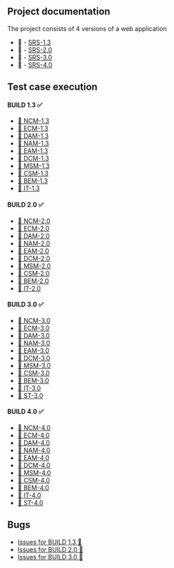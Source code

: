 ## Project documentation
The project consists of 4 versions of a web application 

- 📄 - [SRS-1.3](https://github.com/GeorgeMarian01/test/blob/main/Project%20documentation/SRS-1.3.pdf)
- 📄 - [SRS-2.0](https://github.com/GeorgeMarian01/test/blob/main/Project%20documentation/SRS-2.0.pdf)
- 📄 - [SRS-3.0](https://github.com/GeorgeMarian01/test/blob/main/Project%20documentation/SRS-3.0.pdf)
- 📄 - [SRS-4.0](https://github.com/GeorgeMarian01/test/blob/main/Project%20documentation/SRS-4.0.pdf)

## Test case execution
#### BUILD 1.3 ✅   

- [🧪 NCM-1.3](https://github.com/GeorgeMarian01/test/blob/main/Test%20case%20execution/Build%201.3/NCM-1.3.pdf)  
- [🧪 ECM-1.3](https://github.com/GeorgeMarian01/test/blob/main/Test%20case%20execution/Build%201.3/ECM-1.3.pdf)  
- [🧪 DAM-1.3](https://github.com/GeorgeMarian01/test/blob/main/Test%20case%20execution/Build%201.3/DAM-1.3.pdf)  
- [🧪 NAM-1.3](https://github.com/GeorgeMarian01/test/blob/main/Test%20case%20execution/Build%201.3/NAM-1.3.pdf)  
- [🧪 EAM-1.3](https://github.com/GeorgeMarian01/test/blob/main/Test%20case%20execution/Build%201.3/EAM-1.3.pdf)  
- [🧪 DCM-1.3](https://github.com/GeorgeMarian01/test/blob/main/Test%20case%20execution/Build%201.3/DCM-1.3.pdf)  
- [🧪 MSM-1.3](https://github.com/GeorgeMarian01/test/blob/main/Test%20case%20execution/Build%201.3/MSM-1.3.pdf)  
- [🧪 CSM-1.3](https://github.com/GeorgeMarian01/test/blob/main/Test%20case%20execution/Build%201.3/CSM-1.3.pdf)  
- [🧪 BEM-1.3](https://github.com/GeorgeMarian01/test/blob/main/Test%20case%20execution/Build%201.3/BEM-1.3.pdf)  
- [🧪 IT-1.3](https://github.com/GeorgeMarian01/test/blob/main/Test%20case%20execution/Build%201.3/IT-1.3.pdf)

#### BUILD 2.0 ✅

- [🧪 NCM-2.0](https://github.com/GeorgeMarian01/test/blob/main/Test%20case%20execution/Build%202.0/NCM-2.0.pdf)
- [🧪 ECM-2.0](https://github.com/GeorgeMarian01/test/blob/main/Test%20case%20execution/Build%202.0/ECM-2.0.pdf)
- [🧪 DAM-2.0](https://github.com/GeorgeMarian01/test/blob/main/Test%20case%20execution/Build%202.0/DAM-2.0.pdf)
- [🧪 NAM-2.0](https://github.com/GeorgeMarian01/test/blob/main/Test%20case%20execution/Build%202.0/NAM-2.0.pdf)
- [🧪 EAM-2.0](https://github.com/GeorgeMarian01/test/blob/main/Test%20case%20execution/Build%202.0/EAM-2.0.pdf)
- [🧪 DCM-2.0](https://github.com/GeorgeMarian01/test/blob/main/Test%20case%20execution/Build%202.0/DCM-2.0.pdf)
- [🧪 MSM-2.0](https://github.com/GeorgeMarian01/test/blob/main/Test%20case%20execution/Build%202.0/MSM-2.0.pdf)
- [🧪 CSM-2.0](https://github.com/GeorgeMarian01/test/blob/main/Test%20case%20execution/Build%202.0/CSM-2.0.pdf)
- [🧪 BEM-2.0](https://github.com/GeorgeMarian01/test/blob/main/Test%20case%20execution/Build%202.0/BEM-2.0.pdf)
- [🧪 IT-2.0](https://github.com/GeorgeMarian01/test/blob/main/Test%20case%20execution/Build%202.0/IT-2.0.pdf)

#### BUILD 3.0 ✅
- [🧪 NCM-3.0](https://github.com/GeorgeMarian01/test/blob/main/Test%20case%20execution/Build%203.0/NCM-3.0.pdf)
- [🧪 ECM-3.0](https://github.com/GeorgeMarian01/test/blob/main/Test%20case%20execution/Build%203.0/ECM-3.0.pdf)
- [🧪 DAM-3.0](https://github.com/GeorgeMarian01/test/blob/main/Test%20case%20execution/Build%203.0/DAM-3.0.pdf)
- [🧪 NAM-3.0](https://github.com/GeorgeMarian01/test/blob/main/Test%20case%20execution/Build%203.0/NAM-3.0.pdf)
- [🧪 EAM-3.0](https://github.com/GeorgeMarian01/test/blob/main/Test%20case%20execution/Build%203.0/EAM-3.0.pdf)
- [🧪 DCM-3.0](https://github.com/GeorgeMarian01/test/blob/main/Test%20case%20execution/Build%203.0/DCM-3.0.pdf)
- [🧪 MSM-3.0](https://github.com/GeorgeMarian01/test/blob/main/Test%20case%20execution/Build%203.0/MSM-3.0.pdf)
- [🧪 CSM-3.0](https://github.com/GeorgeMarian01/test/blob/main/Test%20case%20execution/Build%203.0/CSM-3.0.pdf)
- [🧪 BEM-3.0](https://github.com/GeorgeMarian01/test/blob/main/Test%20case%20execution/Build%203.0/BEM-3.0.pdf)
- [🧪 IT-3.0](https://github.com/GeorgeMarian01/test/blob/main/Test%20case%20execution/Build%203.0/IT-3.0.pdf)
- [🧪 ST-3.0](https://github.com/GeorgeMarian01/test/blob/main/Test%20case%20execution/Build%203.0/ST-3.0.pdf)

#### BUILD 4.0 ✅
- [🧪 NCM-4.0](https://github.com/GeorgeMarian01/test/blob/main/Test%20case%20execution/Build%204.0/NCM-4.0.pdf)
- [🧪 ECM-4.0](https://github.com/GeorgeMarian01/test/blob/main/Test%20case%20execution/Build%204.0/ECM-4.0.pdf)
- [🧪 DAM-4.0](https://github.com/GeorgeMarian01/test/blob/main/Test%20case%20execution/Build%204.0/DAM-4.0.pdf)
- [🧪 NAM-4.0](https://github.com/GeorgeMarian01/test/blob/main/Test%20case%20execution/Build%204.0/NAM-4.0.pdf)
- [🧪 EAM-4.0](https://github.com/GeorgeMarian01/test/blob/main/Test%20case%20execution/Build%204.0/EAM-4.0.pdf)
- [🧪 DCM-4.0](https://github.com/GeorgeMarian01/test/blob/main/Test%20case%20execution/Build%204.0/DCM-4.0.pdf)
- [🧪 MSM-4.0](https://github.com/GeorgeMarian01/test/blob/main/Test%20case%20execution/Build%204.0/MSM-4.0.pdf)
- [🧪 CSM-4.0](https://github.com/GeorgeMarian01/test/blob/main/Test%20case%20execution/Build%204.0/CSM-4.0.pdf)
- [🧪 BEM-4.0](https://github.com/GeorgeMarian01/test/blob/main/Test%20case%20execution/Build%204.0/BEM-4.0.pdf)
- [🧪 IT-4.0](https://github.com/GeorgeMarian01/test/blob/main/Test%20case%20execution/Build%204.0/IT-4.0.pdf)
- [🧪 ST-4.0](https://github.com/GeorgeMarian01/test/blob/main/Test%20case%20execution/Build%204.0/ST-4.0.pdf)

## Bugs
- [Issues for BUILD 1.3 🚩](https://github.com/GeorgeMarian01/test/tree/main/Bugs/Build%201.3)
- [Issues for BUILD 2.0 🚩](https://github.com/GeorgeMarian01/test/tree/main/Bugs/Build%202.0)
- [Issues for BUILD 3.0 🚩](https://github.com/GeorgeMarian01/test/tree/main/Bugs/Build%203.0)
